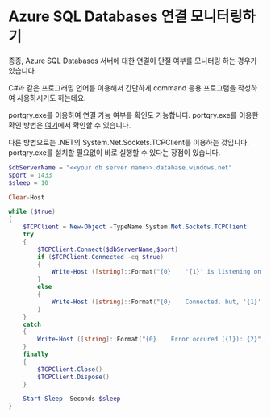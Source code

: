 # Azure SQL Databases 연결 모니터링하기

종종, Azure SQL Databases 서버에 대한 연결이 단절 여부를 모니터링 하는 경우가 있습니다.

C#과 같은 프로그래밍 언어를 이용해서 간단하게 command 응용 프로그램을 작성하여 사용하시기도 하는데요.

portqry.exe를 이용하여 연결 가능 여부를 확인도 가능합니다. portqry.exe를 이용한 확인 방법은 [여기](https://github.com/jiyongseong/AzurePaaSHol/tree/master/azure_sql/powershell/check_availability)에서 확인할 수 있습니다.

다른 방법으로는 .NET의 System.Net.Sockets.TCPClient를 이용하는 것입니다. portqry.exe를 설치할 필요없이 바로 실행할 수 있다는 장점이 있습니다.

```powershell
$dbServerName = "<<your db server name>>.database.windows.net"
$port = 1433
$sleep = 10

Clear-Host

while ($true)
{
    $TCPClient = New-Object -TypeName System.Net.Sockets.TCPClient
    try 
    {
        $TCPClient.Connect($dbServerName,$port)
        if ($TCPClient.Connected -eq $true)
        {
            Write-Host ([string]::Format("{0}    '{1}' is listening on {2}.", (Get-Date -Format "yyyy-MM-dd HH:mm:ss").ToString(), $dbServerName, $port))
        }
        else
        {
            Write-Host ([string]::Format("{0}    Connected. but, '{1}' is not listening on {2}.", (Get-Date -Format "yyyy-MM-dd HH:mm:ss").ToString(), $dbServerName, $port))
        }
    }
    catch
    {
        Write-Host ([string]::Format("{0}    Error occured ({1}): {2}", (Get-Date -Format "yyyy-MM-dd HH:mm:ss").ToString(), $_.Exception.Message, $_.Exception.ItemName))
    }
    finally
    {
        $TCPClient.Close()
        $TCPClient.Dispose()
    }

    Start-Sleep -Seconds $sleep
}
```